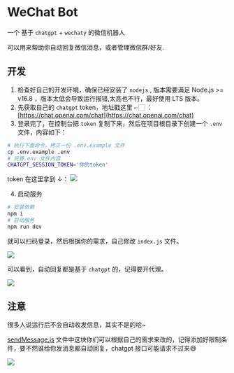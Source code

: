 # WeChat Bot

一个 基于 `chatgpt` + `wechaty` 的微信机器人

可以用来帮助你自动回复微信消息，或者管理微信群/好友.

## 开发

1. 检查好自己的开发环境，确保已经安装了 `nodejs` , 版本需要满足 Node.js >= v16.8 ，版本太低会导致运行报错,太高也不行，最好使用 LTS 版本。
2. 先获取自己的 `chatgpt` token，地址戳这里 👉🏻 ：[https://chat.openai.com/chat](https://chat.openai.com/chat)
3. 登录完了，在控制台把 `token` 复制下来，然后在项目根目录下创建一个 `.env` 文件，内容如下：

```sh
# 执行下面命令，拷贝一份 .env.example 文件
cp .env.example .env
# 完善.env 文件内容
CHATGPT_SESSION_TOKEN='你的token'
```

token 在这里拿到 ↓：
![](https://assets.fedtop.com/picbed/202212071104566.png)

4. 启动服务

```sh
# 安装依赖
npm i
# 启动服务
npm run dev
```

就可以扫码登录，然后根据你的需求，自己修改 `index.js` 文件。

![](https://assets.fedtop.com/picbed/202212071315670.png)

可以看到，自动回复都是基于 `chatgpt` 的，记得要开代理。

![](https://assets.fedtop.com/picbed/202212071317377.png)

## 注意

很多人说运行后不会自动收发信息，其实不是的哈~

[sendMessage.js](./src/sendMessage.js) 文件中这块你们可以根据自己的需求来改的，记得添加好限制条件，要不然谁给你发消息都自动回复，chatgpt 接口可能请求不过来😅

![](https://assets.fedtop.com/picbed/202212071716514.png)
